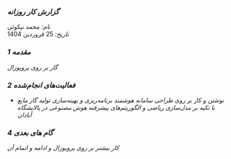 ### *گزارش کار روزانه*
*نام:* محمد نیکوئی  
*تاریخ:* 25 فروردین 1404  


### *1 مقدمه*  
*گار بر روی پروپوزال*

### *2 فعالیت‌های انجام‌شده*
* نوشتن و کار بر روی 
*طراحی سامانه هوشمند برنامه‌ریزی و بهینه‌سازی تولید گاز مایع با تکیه بر مدل‌سازی ریاضی و الگوریتم‌های پیشرفته هوش مصنوعی در پالایشگاه آبادان* 


### *4 گام های بعدی*  
*کار بیشتر بر روی پروپوزال و ادامه و اتمام آن*
